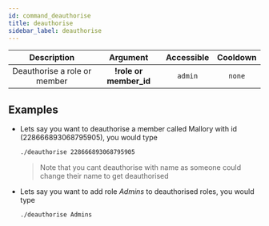 ```yaml
---
id: command_deauthorise
title: deauthorise
sidebar_label: deauthorise
---
```


|         Description          |        Argument         | Accessible | Cooldown |
| :--------------------------: | :---------------------: | :--------: | :------: |
| Deauthorise a role or member | __!role or member\_id__ |  `admin`   |  `none`  |

## Examples

* Lets say you want to deauthorise a member called Mallory with id (228666893068795905), you would type
    ```bash
    ./deauthorise 228666893068795905
    ```
    > Note that you cant deauthorise with name as someone could change their name to get deauthorised

* Lets say you want to add role _Admins_ to deauthorised roles, you would type
    ```bash
    ./deauthorise Admins
    ```